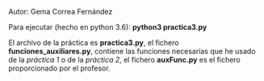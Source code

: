 Autor: Gema Correa Fernández

Para ejecutar (hecho en python 3.6): **python3 practica3.py**

El archivo de la práctica es **practica3.py**, el fichero **funciones_auxiliares.py**, contiene las funciones necesarias que he usado de la *práctica 1* o de la *práctica 2*, el fichero **auxFunc.py**  es el fichero proporcionado por el profesor.

